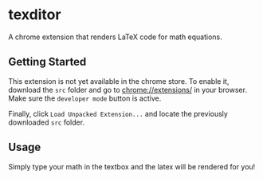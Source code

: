 # texditor

A chrome extension that renders LaTeX code for math equations.

## Getting Started

This extension is not yet available in the chrome store. To enable it, download the `src` folder and go to [chrome://extensions/](chrome://extensions/) in your browser. Make sure the `developer mode` button is active.

Finally, click `Load Unpacked Extension...` and locate the previously downloaded `src` folder.

## Usage

Simply type your math in the textbox and the latex will be rendered for you!
